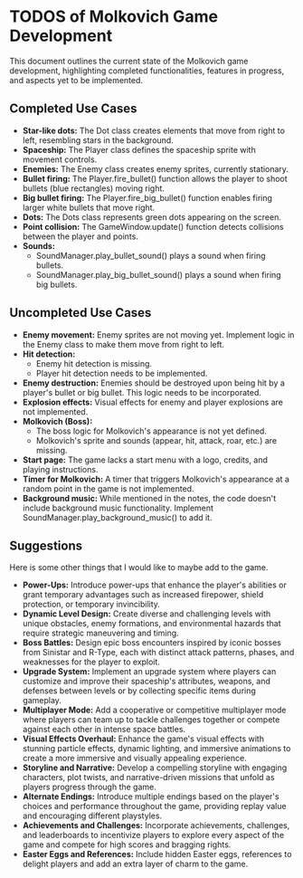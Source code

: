 # TODOS of Molkovich Game Development

This document outlines the current state of the Molkovich game development, highlighting completed functionalities, features in progress, and aspects yet to be implemented.

## Completed Use Cases

- **Star-like dots:** The Dot class creates elements that move from right to left, resembling stars in the background.
- **Spaceship:** The Player class defines the spaceship sprite with movement controls.
- **Enemies:** The Enemy class creates enemy sprites, currently stationary.
- **Bullet firing:** The Player.fire_bullet() function allows the player to shoot bullets (blue rectangles) moving right.
- **Big bullet firing:** The Player.fire_big_bullet() function enables firing larger white bullets that move right.
- **Dots:** The Dots class represents green dots appearing on the screen.
- **Point collision:** The GameWindow.update() function detects collisions between the player and points.
- **Sounds:**
  - SoundManager.play_bullet_sound() plays a sound when firing bullets.
  - SoundManager.play_big_bullet_sound() plays a sound when firing big bullets.

## Uncompleted Use Cases

- **Enemy movement:** Enemy sprites are not moving yet. Implement logic in the Enemy class to make them move from right to left.
- **Hit detection:**
  - Enemy hit detection is missing.
  - Player hit detection needs to be implemented.
- **Enemy destruction:** Enemies should be destroyed upon being hit by a player's bullet or big bullet. This logic needs to be incorporated.
- **Explosion effects:** Visual effects for enemy and player explosions are not implemented.
- **Molkovich (Boss):**
  - The boss logic for Molkovich's appearance is not yet defined.
  - Molkovich's sprite and sounds (appear, hit, attack, roar, etc.) are missing.
- **Start page:** The game lacks a start menu with a logo, credits, and playing instructions.
- **Timer for Molkovich:** A timer that triggers Molkovich's appearance at a random point in the game is not implemented.
- **Background music:** While mentioned in the notes, the code doesn't include background music functionality. Implement SoundManager.play_background_music() to add it.

## Suggestions

Here is some other things that I would like to maybe add to the game.

- **Power-Ups:** Introduce power-ups that enhance the player's abilities or grant temporary advantages such as increased firepower, shield protection, or temporary invincibility.
- **Dynamic Level Design:** Create diverse and challenging levels with unique obstacles, enemy formations, and environmental hazards that require strategic maneuvering and timing.
- **Boss Battles:** Design epic boss encounters inspired by iconic bosses from Sinistar and R-Type, each with distinct attack patterns, phases, and weaknesses for the player to exploit.
- **Upgrade System:** Implement an upgrade system where players can customize and improve their spaceship's attributes, weapons, and defenses between levels or by collecting specific items during gameplay.
- **Multiplayer Mode:** Add a cooperative or competitive multiplayer mode where players can team up to tackle challenges together or compete against each other in intense space battles.
- **Visual Effects Overhaul:** Enhance the game's visual effects with stunning particle effects, dynamic lighting, and immersive animations to create a more immersive and visually appealing experience.
- **Storyline and Narrative:** Develop a compelling storyline with engaging characters, plot twists, and narrative-driven missions that unfold as players progress through the game.
- **Alternate Endings:** Introduce multiple endings based on the player's choices and performance throughout the game, providing replay value and encouraging different playstyles.
- **Achievements and Challenges:** Incorporate achievements, challenges, and leaderboards to incentivize players to explore every aspect of the game and compete for high scores and bragging rights.
- **Easter Eggs and References:** Include hidden Easter eggs, references to delight players and add an extra layer of charm to the game.
